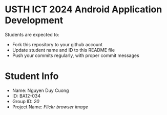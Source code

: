 

USTH ICT 2024 Android Application Development
=====================================================

Students are expected to:

* Fork this repository to your github account
* Update student name and ID to this README file
* Push your commits regularly, with proper commit messages

Student Info
=======================

* Name: Nguyen Duy Cuong
* ID: BA12-034
* Group ID: *20*
* Project Name: *Flickr browser image*
